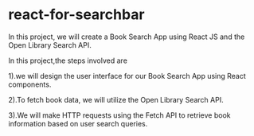 # react-for-searchbar
In this project, we will create a Book Search App using React JS and the Open Library Search API.  

In this project,the steps involved  are    

1).we will design the user interface for our Book Search App using React components.  

2).To fetch book data, we will utilize the Open Library Search API.  

3).We will make HTTP requests using the Fetch API to retrieve book information based on user search queries. 


